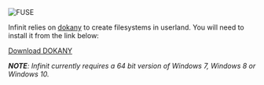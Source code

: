 <img class="fuse" src="${url('images/icons/osxfuse.png')}" alt="FUSE">

<p> Infinit relies on <a href="https://github.com/dokan-dev/dokany">dokany</a> to create filesystems in userland. You will need to install it from the link below:</p>

<p><a href="https://github.com/dokan-dev/dokany/releases/download/v1.0.0/DokanSetup-1.0.0.5000.exe" class="button">Download DOKANY</a></p>

<p><em><strong>NOTE</strong>: Infinit currently requires a 64 bit version of Windows 7, Windows 8 or Windows 10.</em></p>
